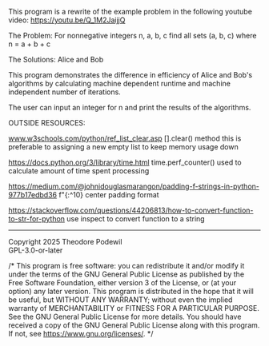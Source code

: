 This program is a rewrite of the example problem in the following youtube video:
https://youtu.be/Q_1M2JaijjQ

The Problem:
For nonnegative integers n, a, b, c
find all sets (a, b, c) where n = a + b + c

The Solutions:
Alice and Bob



This program demonstrates the difference in efficiency of Alice and Bob's algorithms by
calculating machine dependent runtime and machine independent number of iterations.

The user can input an integer for n and print the results of the algorithms.


OUTSIDE RESOURCES:

www.w3schools.com/python/ref_list_clear.asp
    [].clear() method
    this is preferable to assigning a new empty list to keep memory usage down

https://docs.python.org/3/library/time.html
    time.perf_counter()
    used to calculate amount of time spent processing

https://medium.com/@johnidouglasmarangon/padding-f-strings-in-python-977b17edbd36
    f"{:^10}
    center padding format

https://stackoverflow.com/questions/44206813/how-to-convert-function-to-str-for-python
    use inspect to convert function to a string


________________________________________________________________________________________

Copyright 2025 Theodore Podewil  
GPL-3.0-or-later  

/* This program is free software: you can redistribute it and/or modify it under the terms of the GNU General Public License as published by the Free Software Foundation, either version 3 of the License, or (at your option) any later version. This program is distributed in the hope that it will be useful, but WITHOUT ANY WARRANTY; without even the implied warranty of MERCHANTABILITY or FITNESS FOR A PARTICULAR PURPOSE. See the GNU General Public License for more details. You should have received a copy of the GNU General Public License along with this program. If not, see https://www.gnu.org/licenses/. */
